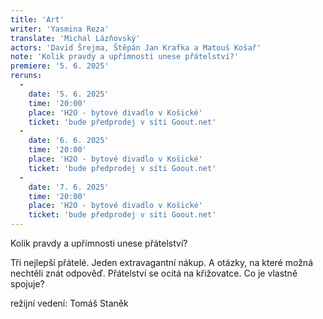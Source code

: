 ```yaml
---
title: 'Art'
writer: 'Yasmina Reza'
translate: 'Michal Lázňovský'
actors: 'David Šrejma, Štěpán Jan Krafka a Matouš Košař'
note: 'Kolik pravdy a upřímnosti unese přátelství?'
premiere: '5. 6. 2025'
reruns:
  -  
    date: '5. 6. 2025'
    time: '20:00'
    place: 'H2O - bytové divadlo v Košické'
    ticket: 'bude předprodej v síti Goout.net'
  -
    date: '6. 6. 2025'
    time: '20:00'
    place: 'H2O - bytové divadlo v Košické'
    ticket: 'bude předprodej v síti Goout.net'
  -
    date: '7. 6. 2025'
    time: '20:00'
    place: 'H2O - bytové divadlo v Košické'
    ticket: 'bude předprodej v síti Goout.net'
---
```

Kolik pravdy a upřímnosti unese přátelství?

Tři nejlepší přátelé. Jeden extravagantní nákup. A otázky, na které možná nechtěli znát odpověď.
Přátelství se ocitá na křižovatce. Co je vlastně spojuje?

režijní vedení: Tomáš Staněk
